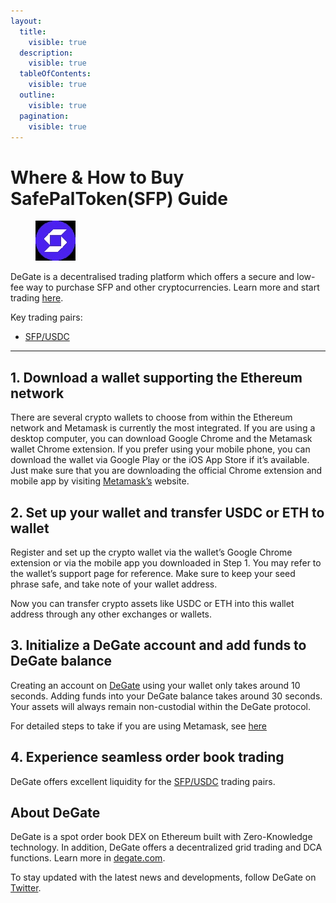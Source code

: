 ```yaml
---
layout:
  title:
    visible: true
  description:
    visible: true
  tableOfContents:
    visible: true
  outline:
    visible: true
  pagination:
    visible: true
---
```


# Where & How to Buy SafePalToken(SFP) Guide

<figure><img src="../images/sfp_0x12e2b8033420270db2f3b328e32370cb5b2ca1341718262296793.jpg" alt="SFP" width="64"><figcaption></figcaption></figure>

DeGate is a decentralised trading platform which offers a secure and low-fee way to purchase SFP and other cryptocurrencies. Learn more and start trading [here](https://app.degate.com/trade/USDC/0x12e2b8033420270db2f3b328e32370cb5b2ca134?utm_source=howtobuy).&#x20;

Key trading pairs:

* [SFP/USDC](https://app.degate.com/trade/USDC/0x12e2b8033420270db2f3b328e32370cb5b2ca134?utm_source=howtobuy)

***

## 1. Download a wallet supporting the Ethereum network

There are several crypto wallets to choose from within the Ethereum network and Metamask is currently the most integrated. If you are using a desktop computer, you can download Google Chrome and the Metamask wallet Chrome extension. If you prefer using your mobile phone, you can download the wallet via Google Play or the iOS App Store if it’s available. Just make sure that you are downloading the official Chrome extension and mobile app by visiting [Metamask’s](https://metamask.io/) website.

## 2. Set up your wallet and transfer USDC or ETH to wallet

Register and set up the crypto wallet via the wallet’s Google Chrome extension or via the mobile app you downloaded in Step 1. You may refer to the wallet’s support page for reference. Make sure to keep your seed phrase safe, and take note of your wallet address.&#x20;

Now you can transfer crypto assets like USDC or ETH into this wallet address through any other exchanges or wallets.

## 3. Initialize a DeGate account and add funds to DeGate balance

Creating an account on [DeGate](https://app.degate.com/?utm_source=SFP_howtobuy) using your wallet only takes around 10 seconds. Adding funds into your DeGate balance takes around 30 seconds. Your assets will always remain non-custodial within the DeGate protocol.

For detailed steps to take if you are using Metamask, see [here](https://docs.degate.com/v/product_en/main-features/wallet-connectivity/metamask)

## 4. Experience seamless order book trading

DeGate offers excellent liquidity for the [SFP/USDC](https://app.degate.com/trade/USDC/0x12e2b8033420270db2f3b328e32370cb5b2ca134?utm_source=howtobuy) trading pairs.&#x20;

## About DeGate

DeGate is a spot order book DEX on Ethereum built with Zero-Knowledge technology. In addition, DeGate offers a decentralized grid trading and DCA functions.  Learn more in [degate.com](https://degate.com/?utm_source=SFP_howtobuy).

To stay updated with the latest news and developments, follow DeGate on [Twitter](https://twitter.com/degatedex).
